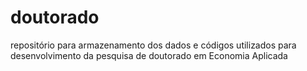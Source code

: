 # doutorado
repositório para armazenamento dos dados e códigos utilizados para desenvolvimento da pesquisa de doutorado em Economia Aplicada
